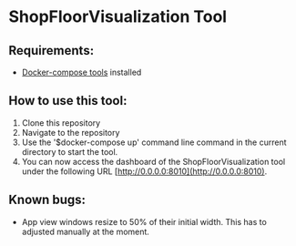 # ShopFloorVisualization Tool

## Requirements:
* [Docker-compose tools](https://docs.docker.com/compose/) installed

## How to use this tool:
1. Clone this repository
2. Navigate to the repository
3. Use the '$docker-compose up' command line command in the current directory to start the tool.
4. You can now access the dashboard of the ShopFloorVisualization tool under the following URL [http://0.0.0.0:8010](http://0.0.0.0:8010).

## Known bugs:
* App view windows resize to 50% of their initial width. This has to adjusted manually at the moment.
